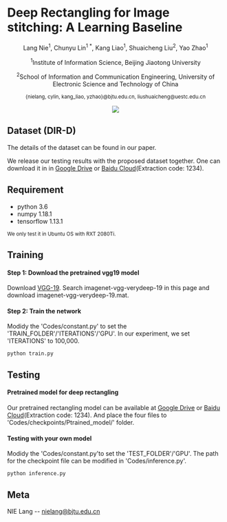 # Deep Rectangling for Image stitching: A Learning Baseline
<p align="center">Lang Nie<sup>1</sup>, Chunyu Lin<sup>1 *</sup>, Kang Liao<sup>1</sup>, Shuaicheng Liu<sup>2</sup>, Yao Zhao<sup>1</sup></p>
<p align="center"><sup>1</sup>Institute of Information Science, Beijing Jiaotong University</p>
<p align="center"><sup>2</sup>School of Information and Communication Engineering, University of Electronic Science and Technology of China</p>
<p align="center"><sup>{nielang, cylin, kang_liao, yzhao}@bjtu.edu.cn, liushuaicheng@uestc.edu.cn</sup></p>

<div align=center>
<img src="https://github.com/nie-lang/DeepRectangling/blob/main/rectangling.jpg"/>
</div>

## Dataset (DIR-D)
The details of the dataset can be found in our paper. 

We release our testing results with the proposed dataset together. One can download it in in [Google Drive]() or [Baidu Cloud](https://pan.baidu.com/s/1z_xVnpOEItZEyaCLnUGKfw)(Extraction code: 1234).

## Requirement
* python 3.6
* numpy 1.18.1
* tensorflow 1.13.1

<sup>We only test it in Ubuntu OS with RXT 2080Ti.</sup>

## Training
#### Step 1: Download the pretrained vgg19 model
Download [VGG-19](https://www.vlfeat.org/matconvnet/pretrained/#downloading-the-pre-trained-models). Search imagenet-vgg-verydeep-19 in this page and download imagenet-vgg-verydeep-19.mat. 

#### Step 2: Train the network
Modidy the 'Codes/constant.py' to set the 'TRAIN_FOLDER'/'ITERATIONS'/'GPU'. In our experiment, we set 'ITERATIONS' to 100,000.

```
python train.py
```

## Testing
#### Pretrained model for deep rectangling
Our pretrained rectangling model can be available at [Google Drive]() or [Baidu Cloud](https://pan.baidu.com/s/1Rc_UvnCs6O_e0gkBE3i6_Q)(Extraction code: 1234). And place the four files to 'Codes/checkpoints/Ptrained_model/' folder.
#### Testing with your own model
Modidy the 'Codes/constant.py'to set the 'TEST_FOLDER'/'GPU'. The path for the checkpoint file can be modified in 'Codes/inference.py'.

```
python inference.py
```


## Meta
NIE Lang -- nielang@bjtu.edu.cn
```
